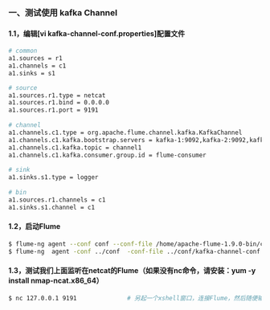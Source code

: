 ### 一、测试使用 kafka Channel
#### 1.1，编辑[vi kafka-channel-conf.properties]配置文件
```bash
# common
a1.sources = r1
a1.channels = c1
a1.sinks = s1

# source
a1.sources.r1.type = netcat
a1.sources.r1.bind = 0.0.0.0
a1.sources.r1.port = 9191
  
# channel
a1.channels.c1.type = org.apache.flume.channel.kafka.KafkaChannel
a1.channels.c1.kafka.bootstrap.servers = kafka-1:9092,kafka-2:9092,kafka-3:9092
a1.channels.c1.kafka.topic = channel1
a1.channels.c1.kafka.consumer.group.id = flume-consumer
  
# sink
a1.sinks.s1.type = logger
  
# bin
a1.sources.r1.channels = c1
a1.sinks.s1.channel = c1
```

#### 1.2，启动Flume
```bash
$ flume-ng agent --conf conf --conf-file /home/apache-flume-1.9.0-bin/conf/kafka-channel-conf.properties --name a1 -Dflume.root.logger=INFO,console  # linux使用
$ flume-ng  agent -conf ../conf  -conf-file ../conf/kafka-channel-conf.properties -name a1 -property flume.root.logger=INFO,console                  # windows使用
```

#### 1.3，测试我们上面监听在netcat的Flume（如果没有nc命令，请安装：yum -y install nmap-ncat.x86_64）
```bash
$ nc 127.0.0.1 9191              # 另起一个xshell窗口，连接Flume，然后随便输入数据
```
